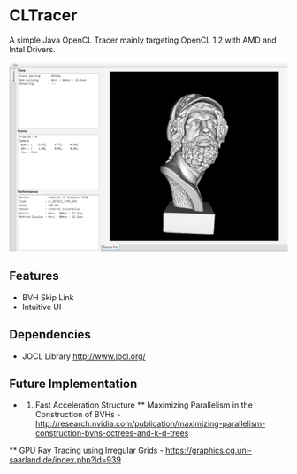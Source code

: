 # CLTracer

A simple Java OpenCL Tracer mainly targeting OpenCL 1.2 with AMD and Intel Drivers. 

![Alt text](screenshot.png?raw=true "Title")

## Features

* BVH Skip Link
* Intuitive UI

## Dependencies

* JOCL Library http://www.jocl.org/

## Future Implementation

* 1.	Fast Acceleration Structure 
** Maximizing Parallelism in the Construction of BVHs - http://research.nvidia.com/publication/maximizing-parallelism-construction-bvhs-octrees-and-k-d-trees

** GPU Ray Tracing using Irregular Grids - https://graphics.cg.uni-saarland.de/index.php?id=939

